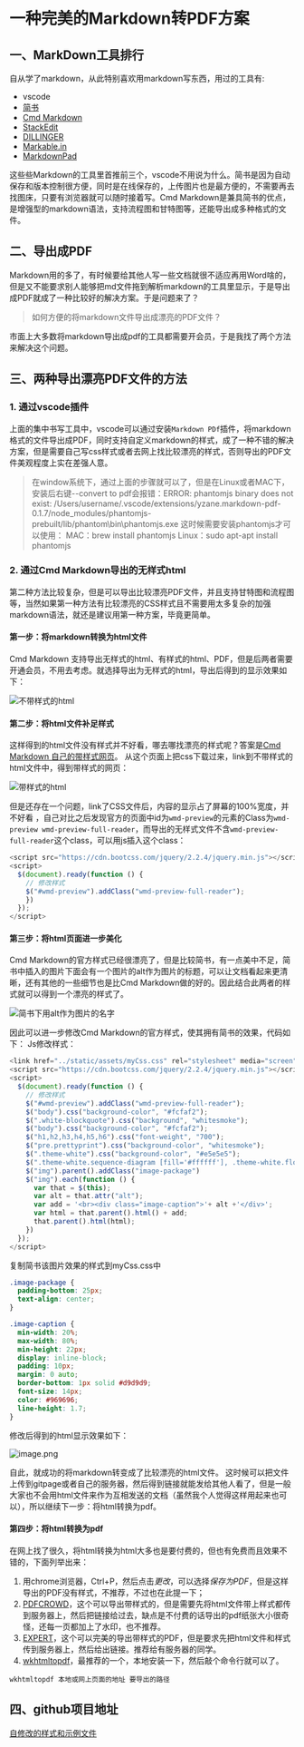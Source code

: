 # 一种完美的Markdown转PDF方案

## 一、MarkDown工具排行
自从学了markdown，从此特别喜欢用markdown写东西，用过的工具有:

- vscode
- [简书](http://www.jianshu.com/)
- [Cmd Markdown](https://www.zybuluo.com/cmd/)
- [StackEdit](https://stackedit.io/)
- [DILLINGER](https://dillinger.io)
- [Markable.in](https://markable.in/)
- [MarkdownPad](http://markdownpad.com/)  

这些些Markdown的工具里首推前三个，vscode不用说为什么。简书是因为自动保存和版本控制很方便，同时是在线保存的，上传图片也是最方便的，不需要再去找图床，只要有浏览器就可以随时接着写。Cmd Markdown是兼具简书的优点，是增强型的markdown语法，支持流程图和甘特图等，还能导出成多种格式的文件。

## 二、导出成PDF
Markdown用的多了，有时候要给其他人写一些文档就很不适应再用Word啥的，但是又不能要求别人能够把md文件拖到解析markdown的工具里显示，于是导出成PDF就成了一种比较好的解决方案。于是问题来了？

> 如何方便的将markdown文件导出成漂亮的PDF文件？  

市面上大多数将markdown导出成pdf的工具都需要开会员，于是我找了两个方法来解决这个问题。

## 三、两种导出漂亮PDF文件的方法
### 1. 通过vscode插件
上面的集中书写工具中，vscode可以通过安装`Markdown PDf`插件，将markdown格式的文件导出成PDF，同时支持自定义markdown的样式，成了一种不错的解决方案，但是需要自己写css样式或者去网上找比较漂亮的样式，否则导出的PDF文件美观程度上实在差强人意。
> 在window系统下，通过上面的步骤就可以了，但是在Linux或者MAC下，安装后右键--convert to pdf会报错：ERROR: phantomjs binary does not exist: /Users/username/.vscode/extensions/yzane.markdown-pdf-0.1.7/node_modules/phantomjs-prebuilt/lib/phantom\bin\phantomjs.exe
这时候需要安装phantomjs才可以使用：
MAC：brew install phantomjs
Linux：sudo apt-apt install phantomjs

### 2. 通过Cmd Markdown导出的无样式html
第二种方法比较复杂，但是可以导出比较漂亮PDF文件，并且支持甘特图和流程图等，当然如果第一种方法有比较漂亮的CSS样式且不需要用太多复杂的加强markdown语法，就还是建议用第一种方案，毕竟更简单。
#### 第一步：将markdown转换为html文件
Cmd Markdown 支持导出无样式的html、有样式的html、PDF，但是后两者需要开通会员，不用去考虑。就选择导出为无样式的html，导出后得到的显示效果如下：

![不带样式的html](http://upload-images.jianshu.io/upload_images/2662764-90d3c5d69f8f73da.png?imageMogr2/auto-orient/strip%7CimageView2/2/w/1240)

#### 第二步：将html文件补足样式
这样得到的html文件没有样式并不好看，哪去哪找漂亮的样式呢？答案是[Cmd Markdown 自己的带样式网页](https://www.zybuluo.com/static/editor/cmd-manual.html)。
从这个页面上把css下载过来，link到不带样式的html文件中，得到带样式的网页：

![带样式的html](http://upload-images.jianshu.io/upload_images/2662764-5b4f301c31ff5cb3.png?imageMogr2/auto-orient/strip%7CimageView2/2/w/1240)

但是还存在一个问题，link了CSS文件后，内容的显示占了屏幕的100%宽度，并不好看 ，自己对比之后发现官方的页面中id为`wmd-preview`的元素的Class为`wmd-preview wmd-preview-full-reader`，而导出的无样式文件不含`wmd-preview-full-reader`这个class，可以用js插入这个class：
```javascript
<script src="https://cdn.bootcss.com/jquery/2.2.4/jquery.min.js"></script>
<script>
  $(document).ready(function () {
    // 修改样式
    $("#wmd-preview").addClass("wmd-preview-full-reader");
    })
  });
</script>
```

#### 第三步：将html页面进一步美化
Cmd Markdown的官方样式已经很漂亮了，但是比较简书，有一点美中不足，简书中插入的图片下面会有一个图片的alt作为图片的标题，可以让文档看起来更清晰，还有其他的一些细节也是比Cmd Markdown做的好的。因此结合此两者的样式就可以得到一个漂亮的样式了。

![简书下用alt作为图片的名字](http://upload-images.jianshu.io/upload_images/2662764-94a819ed95fad14a.png?imageMogr2/auto-orient/strip%7CimageView2/2/w/1080/q/50)

因此可以进一步修改Cmd Markdown的官方样式，使其拥有简书的效果，代码如下：
Js修改样式：
```javascript
<link href="../static/assets/myCss.css" rel="stylesheet" media="screen">
<script src="https://cdn.bootcss.com/jquery/2.2.4/jquery.min.js"></script>
<script>
  $(document).ready(function () {
    // 修改样式
    $("#wmd-preview").addClass("wmd-preview-full-reader");
    $("body").css("background-color", "#fcfaf2");
    $(".white-blockquote").css("background", "whitesmoke");
    $("body").css("background-color", "#fcfaf2");
    $("h1,h2,h3,h4,h5,h6").css("font-weight", "700");
    $("pre.prettyprint").css("background-color", "whitesmoke");
    $(".theme-white").css("background-color", "#e5e5e5");
    $(".theme-white.sequence-diagram [fill='#ffffff'], .theme-white.flow-diagram [fill='#ffffff']").css("fill", "#e5e5e5");
    $("img").parent().addClass("image-package")
    $("img").each(function () {
      var that = $(this);
      var alt = that.attr("alt");
      var add = '<br><div class="image-caption">'+ alt +'</div>';
      var html = that.parent().html() + add;
      that.parent().html(html);
    })
  });
</script>
```
复制简书该图片效果的样式到myCss.css中
```css
.image-package {
  padding-bottom: 25px;
  text-align: center;
}

.image-caption {
  min-width: 20%;
  max-width: 80%;
  min-height: 22px;
  display: inline-block;
  padding: 10px;
  margin: 0 auto;
  border-bottom: 1px solid #d9d9d9;
  font-size: 14px;
  color: #969696;
  line-height: 1.7;
}
```
修改后得到的html显示效果如下：

![image.png](http://upload-images.jianshu.io/upload_images/2662764-8ad47d0bbb9b4c81.png?imageMogr2/auto-orient/strip%7CimageView2/2/w/1240)

自此，就成功的将markdown转变成了比较漂亮的html文件。
这时候可以把文件上传到gitpage或者自己的服务器，然后得到链接就能发给其他人看了，但是一般大家也不会用html文件来作为互相发送的文档（虽然我个人觉得这样用起来也可以），所以继续下一步：将html转换为pdf。

#### 第四步：将html转换为pdf
在网上找了很久，将html转换为html大多也是要付费的，但也有免费而且效果不错的，下面列举出来：
1. 用chrome浏览器，Ctrl+P，然后点击*更改*，可以选择*保存为PDF*，但是这样导出的PDF没有样式，不推荐，不过也在此提一下；
2. [PDFCROWD](https://pdfcrowd.com/)，这个可以导出带样式的，但是需要先将html文件带上样式都传到服务器上，然后把链接给过去，缺点是不付费的话导出的pdf纸张大小很奇怪，还每一页都加上了水印，也不推荐。
3. [EXPERT](https://www.html-to-pdf.net/free-online-pdf-converter.aspx)，这个可以完美的导出带样式的PDF，但是要求先把html文件和样式传到服务器上，然后给出链接。推荐给有服务器的同学。
4. [wkhtmltopdf](https://wkhtmltopdf.org/index.html)，最推荐的一个，本地安装一下，然后敲个命令行就可以了。
```shell
wkhtmltopdf 本地或网上页面的地址 要导出的路径
```
## 四、github项目地址
[自修改的样式和示例文件]()